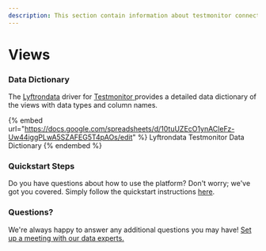 ```yaml
---
description: This section contain information about testmonitor connector views information
---
```


# Views

### Data Dictionary

The [Lyftrondata](https://www.lyftrondata.com/) driver for [Testmonitor](https://www.lyftrondata.com/integration/commerce-analytics/test-monitor//)[ ](https://www.lyftrondata.com/integration/testmonitor/)provides a detailed data dictionary of the views with data types and column names.

{% embed url="https://docs.google.com/spreadsheets/d/10tuUZEcO1ynACleFz-Uw44iggPLwA5SZAFEG5T4pAOs/edit" %}
Lyftrondata Testmonitor Data Dictionary
{% endembed %}

### Quickstart Steps

Do you have questions about how to use the platform? Don't worry; we've got you covered. Simply follow the quickstart instructions [here](../README.md).

### Questions? <a href="#questions" id="questions"></a>

We're always happy to answer any additional questions you may have! [Set up a meeting with our data experts.](https://www.lyftrondata.com/book-a-meeting/)


